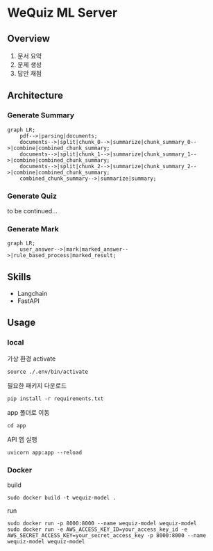 # WeQuiz ML Server

## Overview
1. 문서 요약
2. 문제 생성
3. 답안 채점

## Architecture

### Generate Summary

```mermaid
graph LR;
    pdf-->|parsing|documents;
    documents-->|split|chunk_0-->|summarize|chunk_summary_0-->|combine|combined_chunk_summary;
    documents-->|split|chunk_1-->|summarize|chunk_summary_1-->|combine|combined_chunk_summary;
    documents-->|split|chunk_2-->|summarize|chunk_summary_2-->|combine|combined_chunk_summary;
    combined_chunk_summary-->|summarize|summary;
```

### Generate Quiz
to be continued...

### Generate Mark

```mermaid
graph LR;
    user_answer-->|mark|marked_answer-->|rule_based_process|marked_result;
```

## Skills
- Langchain
- FastAPI

## Usage

### local
가상 환경 activate
```
source ./.env/bin/activate
```

필요한 패키지 다운로드
```
pip install -r requirements.txt
```

app 폴더로 이동
```
cd app
```

API 앱 실행
```
uvicorn app:app --reload
```

### Docker

build
```shell
sudo docker build -t wequiz-model .
```

run
```shell
sudo docker run -p 8000:8000 --name wequiz-model wequiz-model
sudo docker run -e AWS_ACCESS_KEY_ID=your_access_key_id -e AWS_SECRET_ACCESS_KEY=your_secret_access_key -p 8000:8000 --name wequiz-model wequiz-model
```

  
